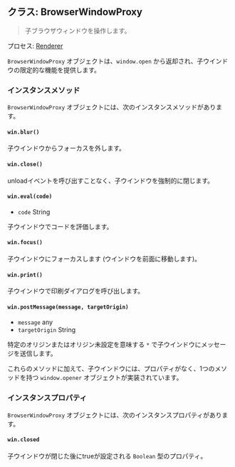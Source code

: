 ## クラス: BrowserWindowProxy

> 子ブラウザウィンドウを操作します。

プロセス: [Renderer](../glossary.md#renderer-process)

`BrowserWindowProxy` オブジェクトは、`window.open` から返却され、子ウインドウの限定的な機能を提供します。

### インスタンスメソッド

`BrowserWindowProxy` オブジェクトには、次のインスタンスメソッドがあります。

#### `win.blur()`

子ウインドウからフォーカスを外します。

#### `win.close()`

unloadイベントを呼び出すことなく、子ウインドウを強制的に閉じます。

#### `win.eval(code)`

* `code` String

子ウインドウでコードを評価します。

#### `win.focus()`

子ウインドウにフォーカスします (ウインドウを前面に移動します)。

#### `win.print()`

子ウインドウで印刷ダイアログを呼び出します。

#### `win.postMessage(message, targetOrigin)`

* `message` any
* `targetOrigin` String

特定のオリジンまたはオリジン未設定を意味する `*` で子ウインドウにメッセージを送信します。

これらのメソッドに加えて、子ウインドウには、プロパティがなく、1つのメソッドを持つ `window.opener` オブジェクトが実装されています。

### インスタンスプロパティ

`BrowserWindowProxy` オブジェクトには、次のインスタンスプロパティがあります。

#### `win.closed`

子ウインドウが閉じた後にtrueが設定される `Boolean` 型のプロパティ。